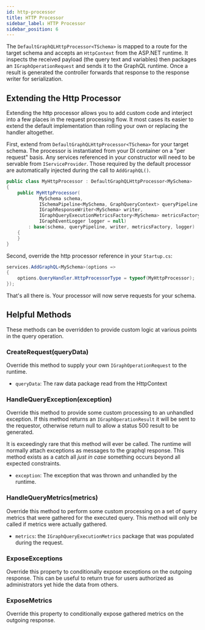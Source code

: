 ```yaml
---
id: http-processor
title: HTTP Processor
sidebar_label: HTTP Processor
sidebar_position: 6
---
```


The `DefaultGraphQLHttpProcessor<TSchema>` is mapped to a route for the target schema and accepts an `HttpContext` from the ASP.NET runtime. It inspects the received payload (the query text and variables) then packages an `IGraphOperationRequest` and sends it to the GraphQL runtime. Once a result is generated the controller forwards that response to the response writer for serialization.

## Extending the Http Processor

Extending the http processor allows you to add custom code and interject into a few places in the request processing flow. It most cases its easier to extend the default implementation than rolling your own or replacing the handler altogether.

First, extend from `DefaultGraphQLHttpProcessor<TSchema>` for your target schema. The processor is instantiated from your DI container on a "per request" basis. Any services referenced in your constructor will need to be servable from `IServiceProvider`. Those required by the default processor are automatically injected during the call to `AddGraphQL()`.

```csharp title="Create a Custom HTTP Processor"
public class MyHttpProcessor : DefaultGraphQLHttpProcessor<MySchema>
{
    public MyHttpProcessor(
            MySchema schema,
            ISchemaPipeline<MySchema, GraphQueryContext> queryPipeline,
            IGraphResponseWriter<MySchema> writer,
            IGraphQueryExecutionMetricsFactory<MySchema> metricsFactory,
            IGraphEventLogger logger = null)
        : base(schema, queryPipeline, writer, metricsFactory, logger)
    {
    }
}
```

Second, override the http processor reference in your `Startup.cs`:

```csharp title="Register Your Custom Processor"
services.AddGraphQL<MySchema>(options =>
{
    options.QueryHandler.HttpProcessorType = typeof(MyHttpProcessor);
});
```

That's all there is. Your processor will now serve requests for your schema.

## Helpful Methods

These methods can be overridden to provide custom logic at various points in the query operation.

### CreateRequest(queryData)

Override this method to supply your own `IGraphOperationRequest` to the runtime.

-   `queryData`: The raw data package read from the HttpContext

### HandleQueryException(exception)

Override this method to provide some custom processing to an unhandled exception. If this method returns an `IGraphOperationResult` it will be sent to the requestor, otherwise return null to allow a status 500 result to be generated.

It is exceedingly rare that this method will ever be called. The runtime will normally attach exceptions as messages to the graphql response. This method exists as a catch all _just in case_ something occurs beyond all expected constraints.

-   `exception`: The exception that was thrown and unhandled by the runtime.

### HandleQueryMetrics(metrics)

Override this method to perform some custom processing on a set of query metrics that were gathered for the executed query. This method will only be called if metrics were actually gathered.

-   `metrics`: the `IGraphQueryExecutionMetrics` package that was populated during the request.

### ExposeExceptions

Override this property to conditionally expose exceptions on the outgoing response. This can be useful to return true for users authorized as administrators yet hide the data from others.

### ExposeMetrics

Override this property to conditionally expose gathered metrics on the outgoing response.
